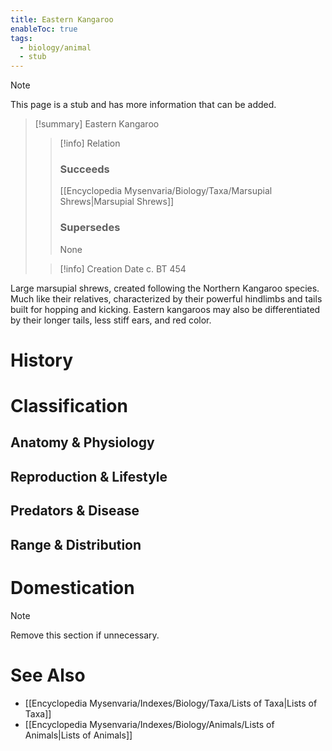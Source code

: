 ```yaml
---
title: Eastern Kangaroo
enableToc: true
tags:
  - biology/animal
  - stub
---
```


> [!note]
> This page is a stub and has more information that can be added.

> [!summary] Eastern Kangaroo
> > [!info] Relation
> > ### Succeeds
> > [[Encyclopedia Mysenvaria/Biology/Taxa/Marsupial Shrews|Marsupial Shrews]]
> > ### Supersedes
> > None
>
> > [!info] Creation Date
> > c. BT 454

Large marsupial shrews, created following the Northern Kangaroo species. Much like their relatives, characterized by their powerful hindlimbs and tails built for hopping and kicking. Eastern kangaroos may also be differentiated by their longer tails, less stiff ears, and red color.
# History

# Classification
## Anatomy & Physiology

## Reproduction & Lifestyle

## Predators & Disease

## Range & Distribution

# Domestication

> [!note]
> Remove this section if unnecessary.
# See Also
- [[Encyclopedia Mysenvaria/Indexes/Biology/Taxa/Lists of Taxa|Lists of Taxa]]
- [[Encyclopedia Mysenvaria/Indexes/Biology/Animals/Lists of Animals|Lists of Animals]]